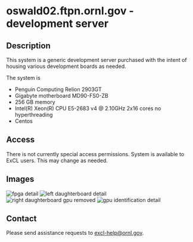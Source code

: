 # oswald02.ftpn.ornl.gov - development server

## Description

This system is a generic development server purchased with the intent of
housing various development boards as needed.

The system is
*  Penguin Computing Relion 2903GT
*  Gigabyte motherboard MD90-FS0-ZB
*  256 GB memory
*  Intel(R) Xeon(R) CPU E5-2683 v4 @ 2.10GHz  2x16 cores no hyperthreading
*  Centos

## Access

There is not currently special access permissions.   System is available
to ExCL users.  This may change as needed.

## Images

![fpga detail](https://github.com/RelativePrime/excl-user-docs/raw/master/hosts/images/20190607_161747.jpg "fpga detail")
![left daughterboard detail](https://github.com/RelativePrime/excl-user-docs/raw/master/hosts/images/20190607_154621.jpg "left daughterboard detail")
![right daughterboard gpu removed ](https://github.com/RelativePrime/excl-user-docs/raw/master/hosts/images/20190607_154804.jpg "right daughterboard gpu removed")
![gpu identification detail](https://github.com/RelativePrime/excl-user-docs/raw/master/hosts/images/20190607_153804.jpg "gpu identification detail")


## Contact
Please send assistance requests to excl-help@ornl.gov.
